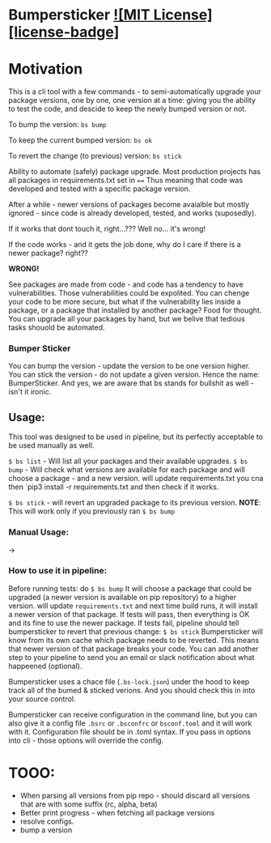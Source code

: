 # Bumpersticker [![MIT License][license-badge]](LICENSE.md)


# Motivation
This is a cli tool with a few commands - to semi-automatically upgrade your package versions, one by one, one version at a time: giving you the ability to test the code, and descide to keep the newly bumped version or not.

To bump the version: `bs bump`

To keep the current bumped version: `bs ok`

To revert the change (to previous) version: `bs stick`






Ability to automate (safely) package upgrade.
Most production projects has all packages in requirements.txt set in `==` Thus meaning that code was developed and tested with a specific package version.

After a while - newer versions of packages become avaialble but mostly ignored - since code is already developed, tested, and works (suposedly).

If it works that dont touch it, right...???
Well no... it's wrong!

If the code works - and it gets the job done, why do I care if there is a newer package? right??

**WRONG!**

See packages are made from code - and code has a tendency to have vulnerabilities. Those vulnerabilities could be expolited. You can chenge your code to be more secure, but what if the vulnerability lies inside a package, or a package that installed by another package? Food for thought.
You can upgrade all your packages by hand, but we belive that tedious tasks shouold be automated.


### Bumper Sticker
You can bump the version - update the version to be one version higher.
You can stick the version - do not update a given version.
Hence the name: BumperSticker.
And yes, we are aware that bs stands for bullshit as well - isn't it ironic.


## Usage:
This tool was designed to be used in pipeline, but its perfectly acceptable to be used manually as well.

<!-- `$ bumpersticker init` - Will generate a cofnig file, if none exists. -->
`$ bs list` - Will list all your packages and their available upgrades.
`$ bs bump` - Will check what versions are available for each package and will choose a package - and a new version. will update requirements.txt you cna then `pip3 install -r requirements.txt and then check if it works.

`$ bs stick` - will revert an upgraded package to its previous version.
**NOTE**: This will work only if you previously ran `$ bs bump`



### Manual Usage:

->


### How to use it in pipeline:
Before running tests: do
`$ bs bump`
It will choose a package that could be upgraded (a newer version is available on pip repository) to a higher version. will update `requirements.txt`
and next time build runs, it will install a newer version of that package. If tests will pass, then everything is OK and its fine to use the newer package.
If tests fail, pipeline should tell bumpersticker to revert that previous change:
`$ bs stick`
Bumpersticker will know from its own cache which package needs to be reverted. This means that newer version of that package breaks your code. You can add another step to your pipeline to send you an email or slack notification about what happeened (optional).


Bumpersticker uses a chace file (`.bs-lock.json`) under the hood to keep track all of the bumed & sticked verions. And you should check this in into your source control.

Bumpersticker can receive configuration in the command line, but you can also give it a config file `.bsrc` or `.bsconfrc` or `bsconf.toml` and it will work with it.
Configuration file should be in .toml syntax.
If you pass in options into cli - those options will override the config.


# TOOO:
* When parsing all versions from pip repo - should discard all versions that are with some suffix (rc, alpha, beta)
* Better print progress - when fetching all package versions
* resolve configs.
* bump a version